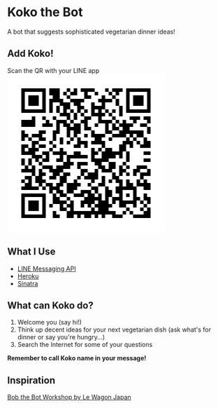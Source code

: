 # Koko the Bot
A bot that suggests sophisticated vegetarian dinner ideas!

## Add Koko!
Scan the QR with your LINE app
![add-koko](https://github.com/zuccamia/veg-dinner-linechat-bot/blob/main/images/koko-bot-qr-code.png)

## What I Use
- [LINE Messaging API](https://developers.line.me/en/docs/messaging-api/)
- [Heroku](https://www.heroku.com/)
- [Sinatra](http://sinatrarb.com/)

## What can Koko do?
1. Welcome you (say hi!)
2. Think up decent ideas for your next vegetarian dish (ask what's for dinner or say you're hungry...)
3. Search the Internet for some of your questions

**Remember to call Koko name in your message!**

## Inspiration
[Bob the Bot Workshop by Le Wagon Japan](https://github.com/lewagonjapan/bob-the-bot)
